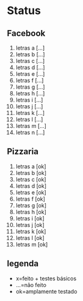 # Status

## Facebook

1. letras a  [...]
2. letras b  [...]
3. letras c  [...]
4. letras d  [...]
5. letras e  [...]
6. letras f  [...]
7. letras g  [...]
8. letras h  [...]
9. letras i  [...]
10. letras j  [...]
11. letras k  [...]
12. letras l  [...]
13. letras m  [...]
14. letras n  [...]

## Pizzaria

1. letras a  [ok]
2. letras b  [ok]
3. letras c  [ok]
4. letras d  [ok]
5. letras e  [ok]
6. letras f  [ok]
7. letras g  [ok]
8. letras h  [ok]
9. letras i  [ok]
10. letras j  [ok]
11. letras k  [ok]
12. letras l  [ok]
13. letras m  [ok]

## legenda

* x=feito + testes básicos
* ...=não feito
* ok=amplamente testado
